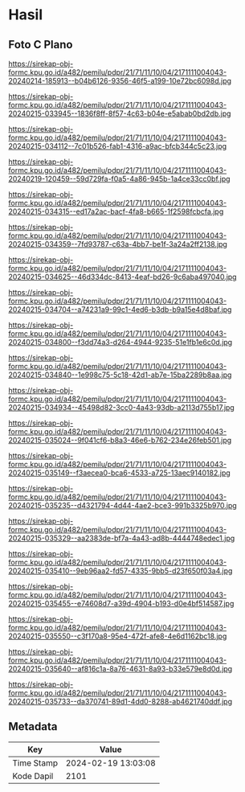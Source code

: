 # Hasil

## Foto C Plano

https://sirekap-obj-formc.kpu.go.id/a482/pemilu/pdpr/21/71/11/10/04/2171111004043-20240214-185913--b04b6126-9356-46f5-a199-10e72bc6098d.jpg

https://sirekap-obj-formc.kpu.go.id/a482/pemilu/pdpr/21/71/11/10/04/2171111004043-20240215-033945--1836f8ff-8f57-4c63-b04e-e5abab0bd2db.jpg

https://sirekap-obj-formc.kpu.go.id/a482/pemilu/pdpr/21/71/11/10/04/2171111004043-20240215-034112--7c01b526-fab1-4316-a9ac-bfcb344c5c23.jpg

https://sirekap-obj-formc.kpu.go.id/a482/pemilu/pdpr/21/71/11/10/04/2171111004043-20240219-120459--59d729fa-f0a5-4a86-945b-1a4ce33cc0bf.jpg

https://sirekap-obj-formc.kpu.go.id/a482/pemilu/pdpr/21/71/11/10/04/2171111004043-20240215-034315--ed17a2ac-bacf-4fa8-b665-1f2598fcbcfa.jpg

https://sirekap-obj-formc.kpu.go.id/a482/pemilu/pdpr/21/71/11/10/04/2171111004043-20240215-034359--7fd93787-c63a-4bb7-be1f-3a24a2ff2138.jpg

https://sirekap-obj-formc.kpu.go.id/a482/pemilu/pdpr/21/71/11/10/04/2171111004043-20240215-034625--46d334dc-8413-4eaf-bd26-9c6aba497040.jpg

https://sirekap-obj-formc.kpu.go.id/a482/pemilu/pdpr/21/71/11/10/04/2171111004043-20240215-034704--a74231a9-99c1-4ed6-b3db-b9a15e4d8baf.jpg

https://sirekap-obj-formc.kpu.go.id/a482/pemilu/pdpr/21/71/11/10/04/2171111004043-20240215-034800--f3dd74a3-d264-4944-9235-51e1fb1e6c0d.jpg

https://sirekap-obj-formc.kpu.go.id/a482/pemilu/pdpr/21/71/11/10/04/2171111004043-20240215-034840--1e998c75-5c18-42d1-ab7e-15ba2289b8aa.jpg

https://sirekap-obj-formc.kpu.go.id/a482/pemilu/pdpr/21/71/11/10/04/2171111004043-20240215-034934--45498d82-3cc0-4a43-93db-a2113d755b17.jpg

https://sirekap-obj-formc.kpu.go.id/a482/pemilu/pdpr/21/71/11/10/04/2171111004043-20240215-035024--9f041cf6-b8a3-46e6-b762-234e26feb501.jpg

https://sirekap-obj-formc.kpu.go.id/a482/pemilu/pdpr/21/71/11/10/04/2171111004043-20240215-035149--f3aecea0-bca6-4533-a725-13aec9140182.jpg

https://sirekap-obj-formc.kpu.go.id/a482/pemilu/pdpr/21/71/11/10/04/2171111004043-20240215-035235--d4321794-4d44-4ae2-bce3-991b3325b970.jpg

https://sirekap-obj-formc.kpu.go.id/a482/pemilu/pdpr/21/71/11/10/04/2171111004043-20240215-035329--aa2383de-bf7a-4a43-ad8b-4444748edec1.jpg

https://sirekap-obj-formc.kpu.go.id/a482/pemilu/pdpr/21/71/11/10/04/2171111004043-20240215-035410--9eb96aa2-fd57-4335-9bb5-d23f650f03a4.jpg

https://sirekap-obj-formc.kpu.go.id/a482/pemilu/pdpr/21/71/11/10/04/2171111004043-20240215-035455--e74608d7-a39d-4904-b193-d0e4bf514587.jpg

https://sirekap-obj-formc.kpu.go.id/a482/pemilu/pdpr/21/71/11/10/04/2171111004043-20240215-035550--c3f170a8-95e4-472f-afe8-4e6d1162bc18.jpg

https://sirekap-obj-formc.kpu.go.id/a482/pemilu/pdpr/21/71/11/10/04/2171111004043-20240215-035640--af816c1a-8a76-4631-8a93-b33e579e8d0d.jpg

https://sirekap-obj-formc.kpu.go.id/a482/pemilu/pdpr/21/71/11/10/04/2171111004043-20240215-035733--da370741-89d1-4dd0-8288-ab4621740ddf.jpg


## Metadata

| Key        | Value               |
| ---------- | ------------------- |
| Time Stamp | 2024-02-19 13:03:08 |
| Kode Dapil | 2101                |



